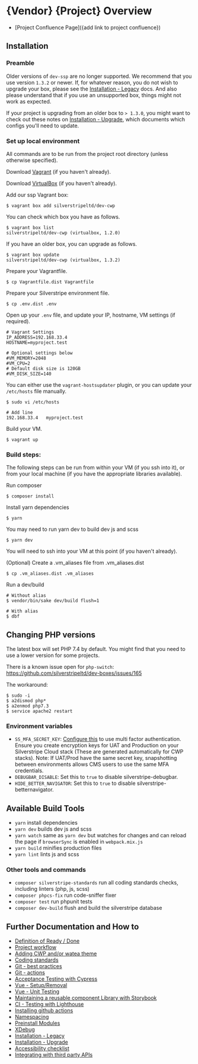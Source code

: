 # {Vendor} {Project} Overview

 * [Project Confluence Page]({add link to project confluence})

## Installation

### Preamble

Older versions of `dev-ssp` are no longer supported. We recommend that you use version `1.3.2` or newer. If, for
whatever reason, you do not wish to upgrade your box, please see the
[Installation - Legacy](docs/installation-legacy.md)
docs. And also please understand that if you use an unsupported box, things might not work as expected.

If your project is upgrading from an older box to `> 1.3.0`, you might want to check out these notes on
[Installation - Upgrade](docs/installation-upgrade.md), which documents which configs you'll need to update.

### Set up local environment

All commands are to be run from the project root directory (unless otherwise specified).

Download [Vagrant](https://www.vagrantup.com/) (if you haven't already).

Download [VirtualBox](https://www.virtualbox.org/wiki/Downloads) (if you haven't already).

Add our ssp Vagrant box:

```
$ vagrant box add silverstripeltd/dev-cwp
```

You can check which box you have as follows.

```
$ vagrant box list
silverstripeltd/dev-cwp (virtualbox, 1.2.0)
```

If you have an older box, you can upgrade as follows.

```
$ vagrant box update
silverstripeltd/dev-cwp (virtualbox, 1.3.2)
```

Prepare your Vagrantfile.

```
$ cp Vagrantfile.dist Vagrantfile
```

Prepare your Silverstripe environment file.

```
$ cp .env.dist .env
```

Open up your `.env` file, and update your IP, hostname, VM settings (if required).

```
# Vagrant Settings
IP_ADDRESS=192.168.33.4
HOSTNAME=myproject.test

# Optional settings below
#VM_MEMORY=2048
#VM_CPU=2
# Default disk size is 120GB
#VM_DISK_SIZE=140
```

You can either use the `vagrant-hostsupdater` plugin, or you can update your `/etc/hosts` file manually.

```
$ sudo vi /etc/hosts

# Add line
192.168.33.4   myproject.test
```

Build your VM.
```
$ vagrant up
```

### Build steps:

The following steps can be run from within your VM (if you ssh into it), or from your local machine (if you have the
appropriate libraries available).

Run composer
```
$ composer install
```

Install yarn dependencies
```
$ yarn
```

You may need to run yarn dev to build dev js and scss
```
$ yarn dev
```

You will need to ssh into your VM at this point (if you haven't already).

(Optional) Create a .vm_aliases file from .vm_aliases.dist
```
$ cp .vm_aliases.dist .vm_aliases
```

Run a dev/build
```
# Without alias
$ vendor/bin/sake dev/build flush=1

# With alias
$ dbf
```

## Changing PHP versions

The latest box will set PHP 7.4 by default. You might find that you need to use a lower version for some projects.

There is a known issue open for `php-switch`:
https://github.com/silverstripeltd/dev-boxes/issues/165

The workaround:
```
$ sudo -i
$ a2dismod php*
$ a2enmod php7.3
$ service apache2 restart
```

### Environment variables

- `SS_MFA_SECRET_KEY`: [Configure this](https://github.com/silverstripe/silverstripe-totp-authenticator#configuration)
to use multi factor authentication. Ensure you create encryption keys for UAT and Production on your Silverstripe Cloud
stack (These are generated automatically for CWP stacks). Note: If UAT/Prod have the same secret key, snapshotting
between environments allows CMS users to use the same MFA credentials.
- `DEBUGBAR_DISABLE`: Set this to `true` to disable silverstripe-debugbar.
- `HIDE_BETTER_NAVIGATOR`: Set this to `true` to disable silverstripe-betternavigator.

## Available Build Tools

* `yarn` install dependencies
* `yarn dev` builds dev js and scss
* `yarn watch` same as `yarn dev` but watches for changes and can reload the page if `browserSync` is enabled in `webpack.mix.js`
* `yarn build` minifies production files
* `yarn lint` lints js and scss

### Other tools and commands

* `composer silverstripe-standards` run all coding standards checks, including linters (php, js, scss)
* `composer phpcs-fix` run code-sniffer fixer
* `composer test` run phpunit tests
* `composer dev-build` flush and build the silverstripe database

## Further Documentation and How to

* [Definition of Ready / Done](docs/definition-of-ready-done.md)
* [Project workflow](docs/project-workflow.md)
* [Adding CWP and/or watea theme](docs/cwp.md)
* [Coding standards](docs/coding-standards.md)
* [Git - best practices](docs/git.md)
* [Git - actions](docs/actions.md)
* [Acceptance Testing with Cypress](docs/cypress.md)
* [Vue - Setup/Removal](docs/vue-setup.md)
* [Vue - Unit Testing](docs/vue-test.md)
* [Maintaining a reusable component Library with Storybook](docs/storybook.md)
* [CI - Testing with Lighthouse](docs/lighthouse.md)
* [Installing github actions](docs/actions.md)
* [Namespacing](docs/namespacing.md)
* [Preinstall Modules](docs/preinstalled-modules.md)
* [XDebug](docs/xdebug.md)
* [Installation - Legacy](docs/installation-legacy.md)
* [Installation - Upgrade](docs/installation-upgrade.md)
* [Accessibility checklist](docs/accessibility.md)
* [Integrating with third party APIs](https://github.com/silverstripeltd/api-integration-skeleton)
